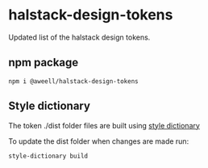 # halstack-design-tokens

Updated list of the halstack design tokens.

## npm package

```
npm i @aweell/halstack-design-tokens
```

## Style dictionary

The token ./dist folder files are built using [style dictionary](https://amzn.github.io/style-dictionary/#/)

To update the dist folder when changes are made run:

```
style-dictionary build
```